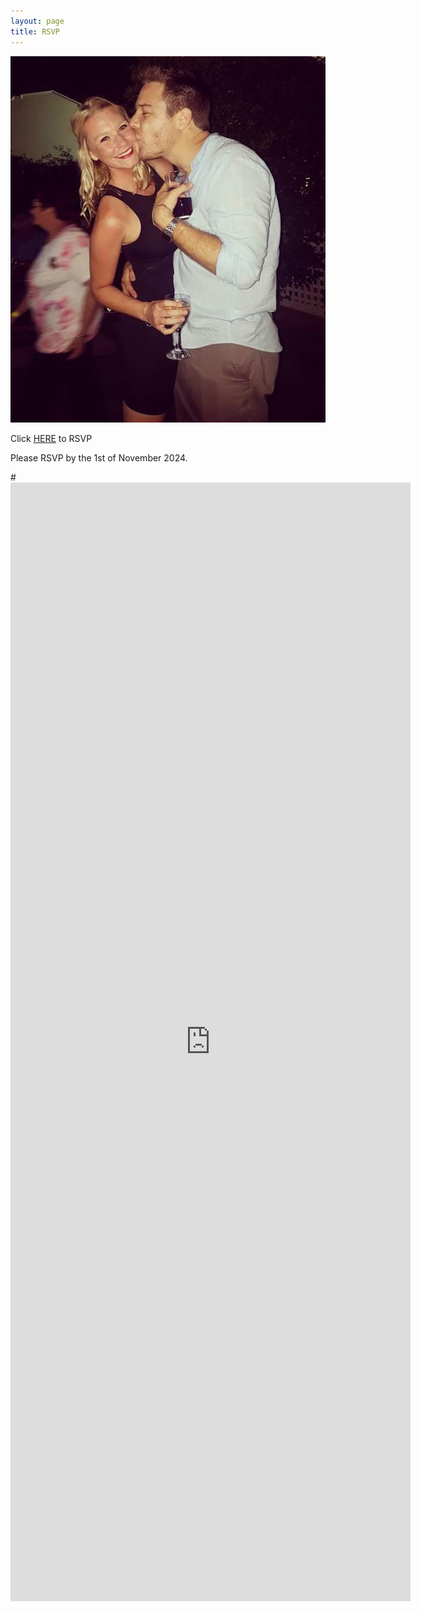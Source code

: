 ```yaml
---
layout: page
title: RSVP
---
```


![](/assets/images/rsvp.jpg)


Click [HERE](https://forms.gle/7SMMR8GHHXhHHNt68) to RSVP

Please RSVP by the 1st of November 2024.

#<iframe src="https://docs.google.com/forms/d/e/1FAIpQLScw8JR5G1eyI_DU6BqXsRQ5BJt9DBuDoishghqjlx2umRpKbQ/viewform?embedded=true" width="640" height="1790" frameborder="0" marginheight="0" marginwidth="0">Loading…</iframe>
